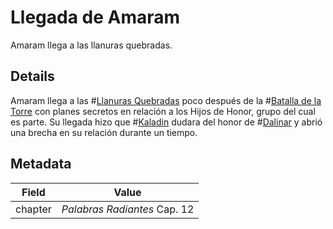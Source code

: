 # Llegada de Amaram
Amaram llega a las llanuras quebradas.

## Details
Amaram llega a las #[Llanuras Quebradas](locations/shattered-plains) poco después de la #[Batalla de la Torre](events/battle-of-the-tower) con planes secretos en relación a los Hijos de Honor, grupo del cual es parte. Su llegada hizo que #[Kaladin](characters/kaladin) dudara del honor de #[Dalinar](characters/dalinar) y abrió una brecha en su relación durante un tiempo.

## Metadata
| Field | Value |
| ----- | ----- |
| chapter | *Palabras Radiantes* Cap. 12 |
